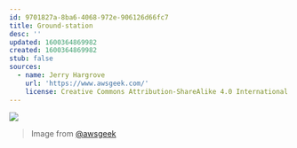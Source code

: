 ```yaml
---
id: 9701827a-8ba6-4068-972e-906126d66fc7
title: Ground-station
desc: ''
updated: 1600364869982
created: 1600364869982
stub: false
sources:
  - name: Jerry Hargrove
    url: 'https://www.awsgeek.com/'
    license: Creative Commons Attribution-ShareAlike 4.0 International License
---
```

![](/assets/images/AWS-Ground-Station_en.jpg)
> Image from [@awsgeek](https://www.awsgeek.com/AWS-Ground-Station/)
